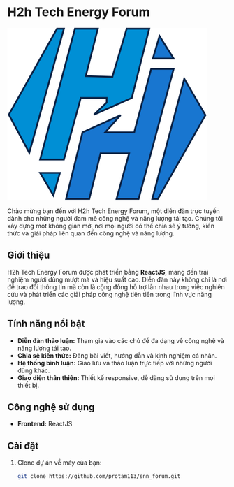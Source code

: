# H2h Tech Energy Forum
![Hình ảnh diễn đàn](src/assets/img/Logo.svg)


Chào mừng bạn đến với H2h Tech Energy Forum, một diễn đàn trực tuyến dành cho những người đam mê công nghệ và năng lượng tái tạo. Chúng tôi xây dựng một không gian mở, nơi mọi người có thể chia sẻ ý tưởng, kiến thức và giải pháp liên quan đến công nghệ và năng lượng.

## Giới thiệu

H2h Tech Energy Forum được phát triển bằng **ReactJS**, mang đến trải nghiệm người dùng mượt mà và hiệu suất cao. Diễn đàn này không chỉ là nơi để trao đổi thông tin mà còn là cộng đồng hỗ trợ lẫn nhau trong việc nghiên cứu và phát triển các giải pháp công nghệ tiên tiến trong lĩnh vực năng lượng.

## Tính năng nổi bật

- **Diễn đàn thảo luận:** Tham gia vào các chủ đề đa dạng về công nghệ và năng lượng tái tạo.
- **Chia sẻ kiến thức:** Đăng bài viết, hướng dẫn và kinh nghiệm cá nhân.
- **Hệ thống bình luận:** Giao lưu và thảo luận trực tiếp với những người dùng khác.
- **Giao diện thân thiện:** Thiết kế responsive, dễ dàng sử dụng trên mọi thiết bị.

## Công nghệ sử dụng

- **Frontend:** ReactJS


## Cài đặt

1. Clone dự án về máy của bạn:
   ```bash
   git clone https://github.com/protam113/snn_forum.git
 